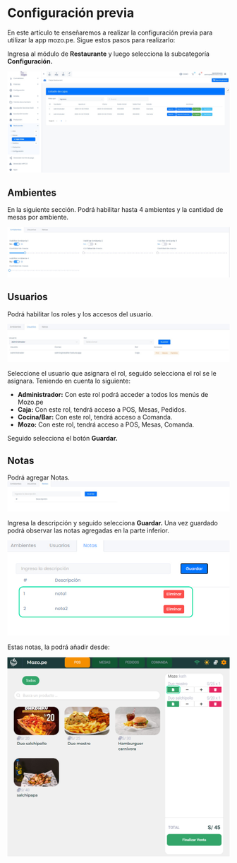 # Configuración previa

En este artículo te enseñaremos a realizar la configuración previa para utilizar la app mozo.pe. Sigue estos pasos para realizarlo:

Ingresa al módulo de **Restaurante** y luego selecciona la subcategoría **Configuración.**

![Alt text](img/mesas_01.jpg)
## Ambientes
En la siguiente sección. Podrá habilitar hasta 4 ambientes y la cantidad de mesas por ambiente.

![Alt text](img/mesas_02.jpg)
## Usuarios
Podrá habilitar los roles y los accesos del usuario.

![Alt text](img/mesas_03.jpg)

Seleccione el usuario que asignara el rol, seguido selecciona el rol se le asignara. Teniendo en cuenta lo siguiente:

* **Administrador:** Con este rol podrá acceder a todos los menús de Mozo.pe
* **Caja:** Con este rol, tendrá acceso a POS, Mesas, Pedidos.
* **Cocina/Bar:** Con este rol, tendrá acceso a Comanda.
* **Mozo:** Con este rol, tendrá acceso a POS, Mesas, Comanda.
  
Seguido selecciona el botón **Guardar.**

## Notas
Podrá agregar Notas.
![Alt text](img/mesas_04.jpg)

Ingresa la descripción y seguido selecciona **Guardar.** Una vez guardado podrá observar las notas agregadas en la parte inferior.

![Alt text](img/mesas_05.jpg)

Estas notas, la podrá añadir desde:

![Alt text](img/mesas_06.jpg)